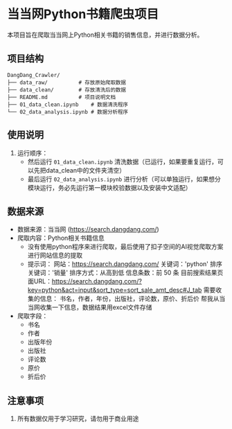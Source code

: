 # 当当网Python书籍爬虫项目

本项目旨在爬取当当网上Python相关书籍的销售信息，并进行数据分析。

## 项目结构

```
DangDang_Crawler/
├── data_raw/          # 存放原始爬取数据
├── data_clean/        # 存放清洗后的数据
├── README.md          # 项目说明文档
├── 01_data_clean.ipynb    # 数据清洗程序
└── 02_data_analysis.ipynb # 数据分析程序
```

## 使用说明

1. 运行顺序：
   - 然后运行 `01_data_clean.ipynb` 清洗数据（已运行，如果要重复运行，可以先把data_clean中的文件夹清空）
   - 最后运行 `02_data_analysis.ipynb` 进行分析（可以单独运行，如果想分模块运行，务必先运行第一模块校验数据以及安装中文适配）

## 数据来源

- 数据来源：当当网 (https://search.dangdang.com/)
- 爬取内容：Python相关书籍信息
  - 没有使用python程序来进行爬取，最后使用了扣子空间的AI视觉爬取方案进行网站信息的提取
  - 提示词：
      网站：https://search.dangdang.com/
      关键词：'python'
      排序关键词：'销量'
      排序方式：从高到低
      信息条数：前 50 条
      目前搜索结果页面URL：https://search.dangdang.com/?key=python&act=input&sort_type=sort_sale_amt_desc#J_tab
      需要收集的信息：
      书名，作者，年份，出版社，评论数，原价、折后价
      帮我从当当网收集一下信息，数据结果用excel文件存储
- 爬取字段：
  - 书名
  - 作者
  - 出版年份
  - 出版社
  - 评论数
  - 原价
  - 折后价

## 注意事项
1. 所有数据仅用于学习研究，请勿用于商业用途 